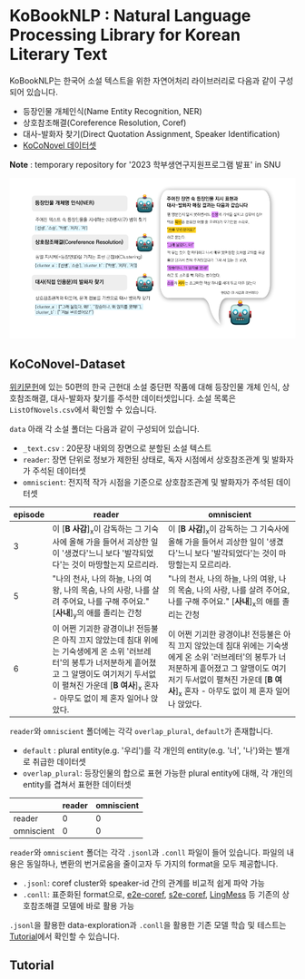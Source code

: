 # KoBookNLP : Natural Language Processing Library for Korean Literary Text
KoBookNLP는 한국어 소설 텍스트을 위한 자연어처리 라이브러리로 다음과 같이 구성되어 있습니다.
* 등장인물 개체인식(Name Entity Recognition, NER)
* 상호참조해결(Coreference Resolution, Coref)
* 대사-발화자 찾기(Direct Quotation Assignment, Speaker Identification)
* [KoCoNovel 데이터셋](##KoCoNovel-Dataset)

**Note** : temporary repository for '2023 학부생연구지원프로그램 발표' in SNU

![Example for KoBookNLP](header.png "Example of KoBookNLP")

## KoCoNovel-Dataset
[위키문헌](https://ko.wikisource.org/wiki/%EC%9C%84%ED%82%A4%EB%AC%B8%ED%97%8C:%EB%8C%80%EB%AC%B8)에 있는 50편의 한국 근현대 소설 중단편 작품에 대해 등장인물 개체 인식, 상호참조해결, 대사-발화자 찾기를 주석한 데이터셋입니다.
소설 목록은 `ListOfNovels.csv`에서 확인할 수 있습니다.

`data` 아래 각 소설 폴더는 다음과 같이 구성되어 있습니다.

* `_text.csv` : 20문장 내외의 장면으로 분할된 소설 텍스트
* `reader`: 장면 단위로 정보가 제한된 상태로, 독자 시점에서 상호참조관계 및 발화자가 주석된 데이터셋
* `omniscient`: 전지적 작가 시점을 기준으로 상호참조관계 및 발화자가 주석된 데이터셋

|episode|reader|omniscient|
|---|---|---|
|3|이 [**B 사감**]<sub>x</sub>이 감독하는 그 기숙사에 올해 가을 들어서 괴상한 일이 '생겼다'느니 보다 '발각되었다'는 것이 마땅할는지 모르리라.|이 [**B 사감**]<sub>x</sub>이 감독하는 그 기숙사에 올해 가을 들어서 괴상한 일이 '생겼다'느니 보다 '발각되었다'는 것이 마땅할는지 모르리라.|
|5|"나의 천사, 나의 하늘, 나의 여왕, 나의 목숨, 나의 사랑, 나를 살려 주어요, 나를 구해 주어요." [**사내**]<sub>y</sub>의 애를 졸리는 간청|"나의 천사, 나의 하늘, 나의 여왕, 나의 목숨, 나의 사랑, 나를 살려 주어요, 나를 구해 주어요." [**사내**]<sub>x</sub>의 애를 졸리는 간청|
|6|이 어쩐 기괴한 광경이냐! 전등불은 아직 끄지 않았는데 침대 위에는 기숙생에게 온 소위 '러브레터'의 봉투가 너저분하게 흩어졌고 그 알맹이도 여기저기 두서없이 펼쳐진 가운데 [**B 여사**]<sub>x</sub> 혼자 - 아무도 없이 제 혼자 일어나 앉았다.|이 어쩐 기괴한 광경이냐! 전등불은 아직 끄지 않았는데 침대 위에는 기숙생에게 온 소위 '러브레터'의 봉투가 너저분하게 흩어졌고 그 알맹이도 여기저기 두서없이 펼쳐진 가운데 [**B 여사**]<sub>x</sub> 혼자 - 아무도 없이 제 혼자 일어나 앉았다.|


`reader`와 `omniscient` 폴더에는 각각 `overlap_plural`, `default`가 존재합니다.
* `default` : plural entity(e.g. '우리')를 각 개인의 entity(e.g. '너', '나')와는 별개로 취급한 데이터셋
* `overlap_plural`: 등장인물의 합으로 표현 가능한 plural entity에 대해, 각 개인의 entity를 겹쳐서 표현한 데이터셋

| |reader|omniscient|
|---|---|---|
reader|0|0|
omniscient|0|0|


`reader`와 `omniscient` 폴더는 각각 `.jsonl`과 `.conll` 파일이 들어 있습니다.
파일의 내용은 동일하나, 변환의 번거로움을 줄이고자 두 가지의 format을 모두 제공합니다.

* `.jsonl`: coref cluster와 speaker-id 간의 관계를 비교적 쉽게 파악 가능
* `.conll`: 표준화된 format으로, [e2e-coref](https://github.com/kentonl/e2e-coref/), [s2e-coref](https://github.com/yuvalkirstain/s2e-coref), [LingMess](https://github.com/shon-otmazgin/lingmess-coref) 등 기존의 상호참조해결 모델에 바로 활용 가능

`.jsonl`을 활용한 data-exploration과 `.conll`을 활용한 기존 모델 학습 및 테스트는 [Tutorial](##Tutorial)에서 확인할 수 있습니다.


## Tutorial
